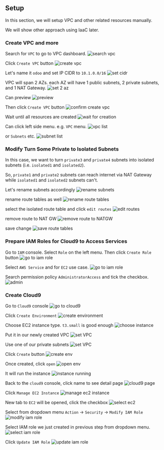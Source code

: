 
## Setup

In this section, we will setup VPC and other related resources manually.

We will show other approach using IaaC later.

### Create VPC and more

Search for `VPC` to go to VPC dashboard.
![search vpc](./static/001a-search-vpc.jpg)

Click `Create VPC` button
![create vpc](./static/001b-create-vpc.jpg)

Let's name it `odoo` and set IP CIDR to `10.1.0.0/16`
![set cidr](./static/001c-create-vpc.jpg)

VPC will span 2 AZs. each AZ will have 1 public subnets, 2 private subnets, and 1 NAT Gateway.
![set 2 az](./static/001d-create-vpc.jpg)

Can preview
![preview](./static/001e-create-vpc.jpg)

Then click `Create VPC` button
![confirm create vpc](./static/001f-create-vpc.jpg)

Wait until all resources are created
![wait for creation](./static/001g-vpc-created.jpg)

Can click left side menu. e.g. `VPC` menu.
![vpc list](./static/001h-vpc-created.jpg)

or `Subnets` etc.
![subnet list](./static/001i-subnets-created.jpg)

### Modify Turn Some Private to Isolated Subnets

In this case, we want to turn `private3` and `private4` subnets into isolated subnets (i.e. `isolated1` and `isolated2`).

So, `private1` and `private2` subnets can reach internet via NAT Gateway while `isolated1` and `isolated2` subnets can't.

Let's rename subnets accordingly
![rename subnets](./static/001j-subnets-renamed.jpg)

rename route tables as well
![rename route tables](./static/001k-route-tables-renamed.jpg)

select the isolated route table and click `edit routes`
![edit routes](./static/001l-edit-routes.jpg)

remove route to NAT GW
![remove route to NATGW](./static/001m-remove-route-to-natgw.jpg)

save change
![save route tables](./static/001n-save-change.jpg)

### Prepare IAM Roles for Cloud9 to Access Services


Go to `IAM` console. Select `Role` on the left menu. Then click `Create Role` button
![go to iam role](./static/003a-to-iam-role.jpg)

Select `AWS Service` and for `EC2` use case.
![go to iam role](./static/003b-create-for-ec2.jpg)

Search permission policy `AdministratorAccess` and tick the checkbox.
![admin](./static/003c-admin.jpg)


### Create Cloud9

Go to `Cloud9` console
![go to cloud9](./static/002a-to-cloud9.jpg)

Click `Create Environment`
![create environment](./static/002b-create-env.jpg)

Choose EC2 instance type. `t3.small` is good enough
![choose instance](./static/002c-t3-small.jpg)

Put it in our newly created VPC
![set VPC](./static/002d-use-our-vpc.jpg)

Use one of our private subnets
![set VPC](./static/002e-use-private-subnet.jpg)

Click `Create` button
![create env](./static/002f-create.jpg)

Once created, click `open`
![open env](./static/002g-created.jpg)

It will run the instance
![instance running](./static/002h-open-cloud9.jpg)

Back to the `cloud9` console, click name to see detail page
![cloud9 page](./static/002g-created.jpg)

Click `Manage EC2 Instance`
![manage ec2 instance](./static/002i-open-cloud9-detail.jpg)

New tab to `EC2` will be opened, click the checkbox
![select ec2](./static/002j-in-ec2-console.jpg)

Select from dropdown menu `Action` -> `Security` -> `Modify IAM Role`
![modify iam role](./static/002k-modify-iam-role.jpg)

Select IAM role we just created in previous step from dropdown menu.
![select iam role](./static/002l-update-iam-role.jpg)

Click `Update IAM Role`
![update iam role](./static/002m-update-iam-role.jpg)
